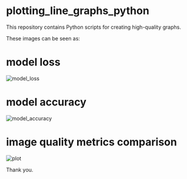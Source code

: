 # plotting_line_graphs_python
This repository contains Python scripts for creating high-quality graphs.

These images can be seen as:
# model loss

![model_loss](https://github.com/Afnankhn/plotting_line_graphs_python/assets/55242810/3b190486-31de-4de4-b81a-95ecda19c4f5)

# model accuracy
![model_accuracy](https://github.com/Afnankhn/plotting_line_graphs_python/assets/55242810/809e254d-54a1-4b53-807f-c0ae7c481cee)

# image quality metrics comparison
![plot](https://github.com/Afnankhn/plotting_line_graphs_python/assets/55242810/b90e3076-44da-4d29-b1c1-ac320f88047d)

Thank you.
